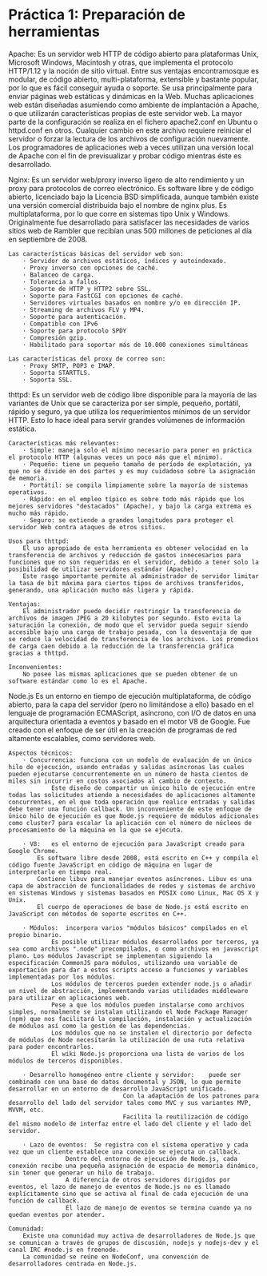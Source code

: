 # Práctica 1: Preparación de herramientas
Apache:
	Es un servidor web HTTP de código abierto para plataformas Unix, Microsoft Windows, Macintosh y otras, que implementa el protocolo HTTP/1.12 y la noción de sitio virtual.
	Entre sus ventajas encontramosque es modular, de código abierto, multi-plataforma, extensible y bastante popular, por lo que es fácil conseguir ayuda o soporte.
	Se usa principalmente para enviar páginas web estáticas y dinámicas en la Web. 
	Muchas aplicaciones web están diseñadas asumiendo como ambiente de implantación a Apache, o que utilizarán características propias de este servidor web.
	La mayor parte de la configuración se realiza en el fichero apache2.conf en Ubuntu o httpd.conf en otros. Cualquier cambio en este archivo requiere reiniciar el servidor o forzar la lectura de los archivos de configuración nuevamente.
	Los programadores de aplicaciones web a veces utilizan una versión local de Apache con el fin de previsualizar y probar código mientras éste es desarrollado.

Nginx:
	Es un servidor web/proxy inverso ligero de alto rendimiento y un proxy para protocolos de correo electrónico.
	Es software libre y de código abierto, licenciado bajo la Licencia BSD simplificada, aunque también existe una versión comercial distribuida bajo el nombre de nginx plus.
	Es multiplataforma, por lo que corre en sistemas tipo Unix y Windows.
	Originalmente fue desarrollado para satisfacer las necesidades de varios sitios web de Rambler que recibían unas 500 millones de peticiones al día en septiembre de 2008.

	Las características básicas del servidor web son:
		· Servidor de archivos estáticos, índices y autoindexado.
		· Proxy inverso con opciones de caché.
		· Balanceo de carga.
		· Tolerancia a fallos.
		· Soporte de HTTP y HTTP2 sobre SSL.
		· Soporte para FastCGI con opciones de caché.
		· Servidores virtuales basados en nombre y/o en dirección IP.
		· Streaming de archivos FLV y MP4.
		· Soporte para autenticación.
		· Compatible con IPv6
		· Soporte para protocolo SPDY
		· Compresión gzip.
		· Habilitado para soportar más de 10.000 conexiones simultáneas

	Las características del proxy de correo son:
		· Proxy SMTP, POP3 e IMAP.
		· Soporta STARTTLS.
		· Soporta SSL.	

thttpd:
	Es un servidor web de código libre disponible para la mayoría de las variantes de Unix que se caracteriza por ser simple, pequeño, portátil, rápido y seguro, ya que utiliza los requerimientos mínimos de un servidor HTTP. 
	Esto lo hace ideal para servir grandes volúmenes de información estática.
	
	Características más relevantes:
		· Simple: maneja solo el mínimo necesario para poner en práctica el protocolo HTTP (algunas veces un poco más que el mínimo).
		· Pequeño: tiene un pequeño tamaño de período de explotación, ya que no se divide en dos partes y es muy cuidadoso sobre la asignación de memoria.
		· Portátil: se compila limpiamente sobre la mayoría de sistemas operativos.
		· Rápido: en el empleo típico es sobre todo más rápido que los mejores servidores "destacados" (Apache), y bajo la carga extrema es mucho más rápido.
		· Seguro: se extiende a grandes longitudes para proteger el servidor Web contra ataques de otros sitios.
	
	Usos para thttpd:
		El uso apropiado de esta herramienta es obtener velocidad en la transferencia de archivos y reducción de gastos innecesarios para funciones que no son requeridas en el servidor, debido a tener solo la posibilidad de utilizar servidores estándar (Apache).
		Este rasgo importante permite al administrador de servidor limitar la tasa de bit máxima para ciertos tipos de archivos transferidos, generando, una aplicación mucho más ligera y rápida.

	Ventajas:
		El administrador puede decidir restringir la transferencia de archivos de imagen JPEG a 20 kilobytes por segundo. Esto evita la saturación la conexión, de modo que el servidor pueda seguir siendo accesible bajo una carga de trabajo pesada, con la desventaja de que se reduce la velocidad de transferencia de los archivos. Los promedios de carga caen debido a la reducción de la transferencia gráfica gracias a thttpd.

	Inconvenientes:
		No posee las mismas aplicaciones que se pueden obtener de un software estándar como lo es el Apache.

Node.js
	Es un entorno en tiempo de ejecución multiplataforma, de código abierto, para la capa del servidor (pero no limitándose a ello) basado en el lenguaje de programación ECMAScript, asíncrono, con I/O de datos en una arquitectura orientada a eventos y basado en el motor V8 de Google.
	Fue creado con el enfoque de ser útil en la creación de programas de red altamente escalables, como servidores web.
	
	Aspectos técnicos:
		· Concurrencia: funciona con un modelo de evaluación de un único hilo de ejecución, usando entradas y salidas asíncronas las cuales pueden ejecutarse concurrentemente en un número de hasta cientos de miles sin incurrir en costos asociados al cambio de contexto. 
				Este diseño de compartir un único hilo de ejecución entre todas las solicitudes atiende a necesidades de aplicaciones altamente concurrentes, en el que toda operación que realice entradas y salidas debe tener una función callback. Un inconveniente de este enfoque de único hilo de ejecución es que Node.js requiere de módulos adicionales como cluster7 para escalar la aplicación con el número de núcleos de procesamiento de la máquina en la que se ejecuta.
		
		· V8: 	es el entorno de ejecución para JavaScript creado para Google Chrome. 
			Es software libre desde 2008, está escrito en C++ y compila el código fuente JavaScript en código de máquina en lugar de interpretarlo en tiempo real.
			Contiene libuv para manejar eventos asíncronos. Libuv es una capa de abstracción de funcionalidades de redes y sistemas de archivo en sistemas Windows y sistemas basados en POSIX como Linux, Mac OS X y Unix.
			El cuerpo de operaciones de base de Node.js está escrito en JavaScript con métodos de soporte escritos en C++.
		
		· Módulos: 	incorpora varios "módulos básicos" compilados en el propio binario. 
				Es posible utilizar módulos desarrollados por terceros, ya sea como archivos ".node" precompilados, o como archivos en javascript plano. Los módulos Javascript se implementan siguiendo la especificación CommonJS para módulos, utilizando una variable de exportación para dar a estos scripts acceso a funciones y variables implementadas por los módulos.
				Los módulos de terceros pueden extender node.js o añadir un nivel de abstracción, implementando varias utilidades middleware para utilizar en aplicaciones web. 
				Pese a que los módulos pueden instalarse como archivos simples, normalmente se instalan utilizando el Node Package Manager (npm) que nos facilitará la compilación, instalación y actualización de módulos así como la gestión de las dependencias. 
				Los módulos que no se instalen el directorio por defecto de módulos de Node necesitarán la utilización de una ruta relativa para poder encontrarlos.
				El wiki Node.js proporciona una lista de varios de los módulos de terceros disponibles.
		
		· Desarrollo homogéneo entre cliente y servidor: 	puede ser combinado con una base de datos documental y JSON, lo que permite desarrollar en un entorno de desarrollo JavaScript unificado. 
									Con la adaptación de los patrones para desarrollo del lado del servidor tales como MVC y sus variantes MVP, MVVM, etc. 
									Facilita la reutilización de código del mismo modelo de interfaz entre el lado del cliente y el lado del servidor.
		
		· Lazo de eventos:	Se registra con el sistema operativo y cada vez que un cliente establece una conexión se ejecuta un callback. 
					Dentro del entorno de ejecución de Node.js, cada conexión recibe una pequeña asignación de espacio de memoria dinámico, sin tener que generar un hilo de trabajo. 
					A diferencia de otros servidores dirigidos por eventos, el lazo de manejo de eventos de Node.js no es llamado explícitamente sino que se activa al final de cada ejecución de una función de callback. 
					El lazo de manejo de eventos se termina cuando ya no quedan eventos por atender.

	Comunidad:	
		Existe una comunidad muy activa de desarrolladores de Node.js que se comunican a través de grupos de discusión, nodejs y nodejs-dev y el canal IRC #node.js en freenode. 
		La comunidad se reúne en NodeConf, una convención de desarrolladores centrada en Node.js.
